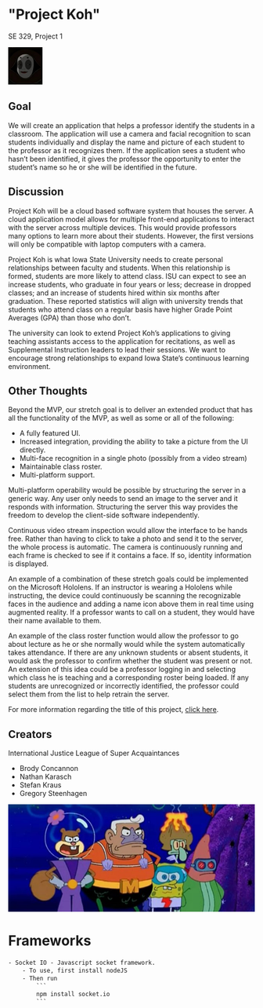 # "Project Koh"

SE 329, Project 1

![Koh the Face Stealer](Koh.png)

## Goal

We will create an application that helps a professor identify
the students in a classroom. The application will use a camera
and facial recognition to scan students individually and display
the name and picture of each student to the professor as it
recognizes them. If the application sees a student who hasn’t
been identified, it gives the professor the opportunity to
enter the student’s name so he or she will be identified in the
future.

## Discussion

Project Koh will be a cloud based software system that houses
the server. A cloud application model allows for multiple
front-end applications to interact with the server across
multiple devices. This would provide professors many options to
learn more about their students. However, the first versions will
only be compatible with laptop computers with a camera.

Project Koh is what Iowa State University needs to create personal
relationships between faculty and students. When this relationship
is formed, students are more likely to attend class. ISU can
expect to see an increase students, who graduate in four years or
less; decrease in dropped classes; and an increase of students
hired within six months after graduation. These reported
statistics will align with university trends that students who
attend class on a regular basis have higher Grade Point Averages
(GPA) than those who don’t.

The university can look to extend Project Koh’s applications to
giving teaching assistants access to the application for
recitations, as well as Supplemental Instruction leaders to lead
their sessions. We want to encourage strong relationships to
expand Iowa State’s continuous learning environment.

## Other Thoughts

Beyond the MVP, our stretch goal is to deliver an extended product
that has all the functionality of the MVP, as well as some or all
of the following:

- A fully featured UI.
- Increased integration, providing the ability to take a picture
  from the UI directly.
- Multi-face recognition in a single photo (possibly from a video
  stream)
- Maintainable class roster.
- Multi-platform support.

Multi-platform operability would be possible by structuring the
server in a generic way. Any user only needs to send an image to
the server and it responds with information. Structuring the
server this way provides the freedom to develop the client-side
software independently.

Continuous video stream inspection would allow the interface to
be hands free. Rather than having to click to take a photo and
send it to the server, the whole process is automatic. The
camera is continuously running and each frame is checked to see
if it contains a face. If so, identity information is displayed.

An example of a combination of these stretch goals could be
implemented on the Microsoft Hololens. If an instructor is
wearing a Hololens while instructing, the device could
continuously be scanning the recognizable faces in the audience
and adding a name icon above them in real time using augmented
reality. If a professor wants to call on a student, they would
have their name available to them.

An example of the class roster function would allow the professor
to go about lecture as he or she normally would while the system
automatically takes attendance. If there are any unknown
students or absent students, it would ask the professor to
confirm whether the student was present or not. An extension of
this idea could be a professor logging in and selecting which
class he is teaching and a corresponding roster being loaded.
If any students are unrecognized or incorrectly identified, the
professor could select them from the list to help retrain the
server.

For more information regarding the title of this project, [click
here](http://avatar.wikia.com/wiki/Koh).

## Creators

International Justice League of Super Acquaintances

- Brody Concannon
- Nathan Karasch
- Stefan Kraus
- Gregory Steenhagen

![International Justice League of Super Acquaintances](IJLSA.jpg)

# Frameworks
    - Socket IO - Javascript socket framework.
        - To use, first install nodeJS
        - Then run
            ```
            npm install socket.io
            ```

